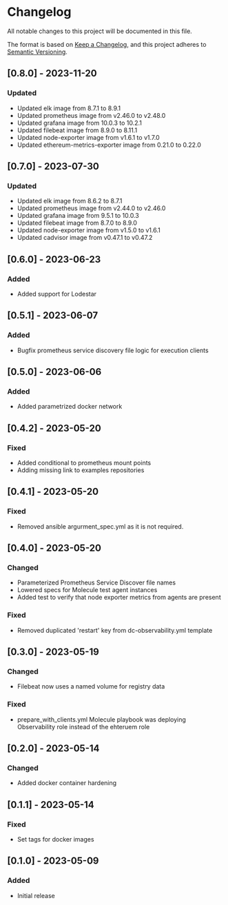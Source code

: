 # Changelog

All notable changes to this project will be documented in this file.

The format is based on [Keep a Changelog](https://keepachangelog.com/en/1.0.0/),
and this project adheres to [Semantic Versioning](https://semver.org/spec/v2.0.0.html).

## [0.8.0] - 2023-11-20

### Updated

- Updated elk image from 8.7.1 to 8.9.1
- Updated prometheus image from v2.46.0 to v2.48.0
- Updated grafana image from 10.0.3 to 10.2.1
- Updated filebeat image from 8.9.0 to 8.11.1
- Updated node-exporter image from v1.6.1 to v1.7.0
- Updated ethereum-metrics-exporter image from 0.21.0 to 0.22.0

## [0.7.0] - 2023-07-30

### Updated

- Updated elk image from 8.6.2 to 8.7.1
- Updated prometheus image from v2.44.0 to v2.46.0
- Updated grafana image from 9.5.1 to 10.0.3
- Updated filebeat image from 8.7.0 to 8.9.0
- Updated node-exporter image from v1.5.0 to v1.6.1
- Updated cadvisor image from v0.47.1 to v0.47.2

## [0.6.0] - 2023-06-23

### Added

- Added support for Lodestar


## [0.5.1] - 2023-06-07

### Added

- Bugfix prometheus service discovery file logic for execution clients

## [0.5.0] - 2023-06-06

### Added

- Added parametrized docker network

## [0.4.2] - 2023-05-20

### Fixed

- Added conditional to prometheus mount points
- Adding missing link to examples repositories

## [0.4.1] - 2023-05-20

### Fixed

- Removed ansible argurment_spec.yml as it is not required.

## [0.4.0] - 2023-05-20

### Changed

- Parameterized Prometheus Service Discover file names
- Lowered specs for Molecule test agent instances
- Added test to verify that node exporter metrics from agents are present

### Fixed

- Removed duplicated 'restart' key from dc-observability.yml template


## [0.3.0] - 2023-05-19

### Changed

- Filebeat now uses a named volume for registry data

### Fixed

- prepare_with_clients.yml Molecule playbook was deploying Observability role instead of the ehteruem role


## [0.2.0] - 2023-05-14

### Changed

- Added docker container hardening


## [0.1.1] - 2023-05-14

### Fixed

- Set tags for docker images


## [0.1.0] - 2023-05-09

### Added

- Initial release
